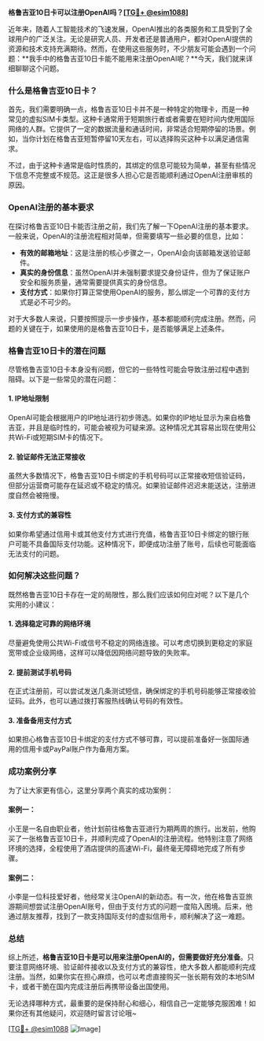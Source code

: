 **格鲁吉亚10日卡可以注册OpenAI吗？[[TG💪+ @esim1088](https://t.me/s/esim1088)]**

近年来，随着人工智能技术的飞速发展，OpenAI推出的各类服务和工具受到了全球用户的广泛关注。无论是研究人员、开发者还是普通用户，都对OpenAI提供的资源和技术支持充满期待。然而，在使用这些服务时，不少朋友可能会遇到一个问题：**我手中的格鲁吉亚10日卡能不能用来注册OpenAI呢？**今天，我们就来详细聊聊这个问题。

### 什么是格鲁吉亚10日卡？

首先，我们需要明确一点，格鲁吉亚10日卡并不是一种特定的物理卡，而是一种常见的虚拟SIM卡类型。这种卡通常用于短期旅行者或者需要在短时间内使用国际网络的人群。它提供了一定的数据流量和通话时间，非常适合短期停留的场景。例如，当你计划在格鲁吉亚短暂停留10天左右，可以选择购买这种卡以满足通信需求。

不过，由于这种卡通常是临时性质的，其绑定的信息可能较为简单，甚至有些情况下信息不完整或不规范。这正是很多人担心它是否能顺利通过OpenAI注册审核的原因。

### OpenAI注册的基本要求

在探讨格鲁吉亚10日卡能否注册之前，我们先了解一下OpenAI注册的基本要求。一般来说，OpenAI的注册流程相对简单，但需要填写一些必要的信息，比如：

- **有效的邮箱地址**：这是注册的核心步骤之一，OpenAI会向该邮箱发送验证邮件。
- **真实的身份信息**：虽然OpenAI并未强制要求提交身份证件，但为了保证账户安全和服务质量，通常需要提供真实的身份信息。
- **支付方式**：如果你打算正常使用OpenAI的服务，那么绑定一个可靠的支付方式是必不可少的。

对于大多数人来说，只要按照提示一步步操作，基本都能顺利完成注册。然而，问题的关键在于，如果使用的是格鲁吉亚10日卡，是否能够满足上述条件。

### 格鲁吉亚10日卡的潜在问题

尽管格鲁吉亚10日卡本身没有问题，但它的一些特性可能会导致注册过程中遇到阻碍。以下是一些常见的潜在问题：

#### 1. **IP地址限制**
OpenAI可能会根据用户的IP地址进行初步筛选。如果你的IP地址显示为来自格鲁吉亚，并且是临时性的，可能会被视为可疑来源。这种情况尤其容易出现在使用公共Wi-Fi或短期SIM卡的情况下。

#### 2. **验证邮件无法正常接收**
虽然大多数情况下，格鲁吉亚10日卡绑定的手机号码可以正常接收短信验证码，但部分运营商可能存在延迟或不稳定的情况。如果验证邮件迟迟未能送达，注册进度自然会被拖慢。

#### 3. **支付方式的兼容性**
如果你希望通过信用卡或其他支付方式进行充值，格鲁吉亚10日卡绑定的银行账户可能不具备国际支付功能。这种情况下，即便成功注册了账号，后续也可能面临无法支付的问题。

### 如何解决这些问题？

既然格鲁吉亚10日卡存在一定的局限性，那么我们应该如何应对呢？以下是几个实用的小建议：

#### 1. **选择稳定可靠的网络环境**
尽量避免使用公共Wi-Fi或信号不稳定的网络连接。可以考虑切换到更稳定的家庭宽带或企业级网络，这样可以降低因网络问题导致的失败率。

#### 2. **提前测试手机号码**
在正式注册前，可以尝试发送几条测试短信，确保绑定的手机号码能够正常接收验证码。此外，也可以通过拨打客服热线确认号码的有效性。

#### 3. **准备备用支付方式**
如果担心格鲁吉亚10日卡绑定的支付方式不够可靠，可以提前准备好一张国际通用的信用卡或PayPal账户作为备用方案。

### 成功案例分享

为了让大家更有信心，这里分享两个真实的成功案例：

#### 案例一：
小王是一名自由职业者，他计划前往格鲁吉亚进行为期两周的旅行。出发前，他购买了一张格鲁吉亚10日卡，并顺利完成了OpenAI的注册流程。他特别注意了网络环境的选择，全程使用了酒店提供的高速Wi-Fi，最终毫无障碍地完成了所有步骤。

#### 案例二：
小李是一位科技爱好者，他经常关注OpenAI的新动态。有一次，他在格鲁吉亚旅游期间想尝试注册OpenAI账号，但由于支付方式的问题一度陷入困境。后来，他通过朋友推荐，找到了一款支持国际支付的虚拟信用卡，顺利解决了这一难题。

### 总结

综上所述，**格鲁吉亚10日卡是可以用来注册OpenAI的，但需要做好充分准备**。只要注意网络环境、验证邮件接收以及支付方式的兼容性，绝大多数人都能顺利完成注册。当然，如果你实在担心麻烦，也可以考虑直接购买一张长期有效的本地SIM卡，或者干脆在国内完成注册后再携带设备出国使用。

无论选择哪种方式，最重要的是保持耐心和细心，相信自己一定能够克服困难！如果你还有其他疑问，欢迎随时留言讨论哦~

[[TG💪+ @esim1088](https://t.me/s/esim1088) ![Image](https://i.postimg.cc/4NQfJmqS/Snipaste-2025-05-13-00-14-12.png)]